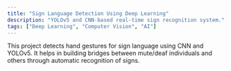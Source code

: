 ```yaml
---
title: "Sign Language Detection Using Deep Learning"
description: "YOLOv5 and CNN-based real-time sign recognition system."
tags: ["Deep Learning", "Computer Vision", "AI"]
---
```


This project detects hand gestures for sign language using CNN and YOLOv5. It helps in building bridges between mute/deaf individuals and others through automatic recognition of signs.